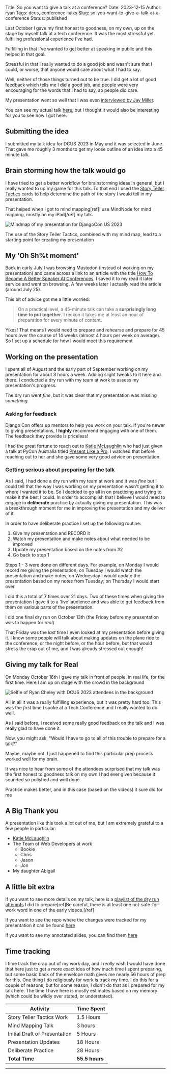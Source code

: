 Title: So you want to give a talk at a conference?
Date: 2023-12-15
Author: ryan
Tags: dcus, conference-talks
Slug: so-you-want-to-give-a-talk-at-a-conference
Status: published

Last October I gave my first honest to goodness, on my own, up on the stage by myself talk at a tech conference. It was the most stressful yet fulfilling professional experience I've had.

Fulfilling in that I've wanted to get better at speaking in public and this helped in that goal.

Stressful in that I really wanted to do a good job and wasn't sure that I could, or worse, that anyone would care about what I had to say.

Well, neither of those things turned out to be true. I did get a lot of good feedback which tells me I did a good job, and people were very encouraging for the words that I had to say, so people did care.

My presentation went so well that I was even [interviewed by Jay Miller](https://youtu.be/WkeRI7LkBeY?si=gIgeMODD3aQJsfvX).

You can see my actual talk [here](https://youtu.be/VPldDxuJDsg?si=r2ob3j4zIeYZY7tO), but I thought it would also be interesting for you to see how I got here.

## Submitting the idea

I submitted my talk idea for DCUS 2023 in May and it was selected in June. That gave me roughly 3 months to get my loose outline of an idea into a 45 minute talk.

## Brain storming how the talk would go

I have tried to get a better workflow for brainstorming ideas in general, but I really wanted to up my game for this talk. To that end I used the [Story Teller Tactics](https://pipdecks.com/pages/storyteller-tactics-card-deck) cards to help determine the path of the story I would tell in my presentation.

That helped when I got to mind mapping[ref]I use MindNode for mind mapping, mostly on my iPad[/ref] my talk.

![Mindmap of my presentation for DjangoCon US 2023]({static}/images/dcus_2023_mindmap.png)

The use of the Story Teller Tactics, combined with my mind map, lead to a starting point for creating my presentation

## My 'Oh Sh%t moment'

Back in early July I was browsing Mastodon (instead of working on my presentation) and came across a link to an article with the title [How To Become A Better Speaker At Conferences](https://www.smashingmagazine.com/2023/07/become-better-speaker-conferences/). I saved it to my read it later service and went on browsing. A few weeks later I actually read the article (around July 25).

This bit of advice got me a little worried:

>  On a practical level, a 45-minute talk can take a **surprisingly long time to put together**. I reckon it takes me at least an hour of preparation for every minute of content.

Yikes! That means I would need to prepare and rehearse and prepare for 45 hours over the course of 14 weeks (almost 4 hours per week on average). So I set up a schedule for how I would meet this requirement

## Working on the presentation

I spent all of August and the early part of September working on my presentation for about 3 hours a week. Adding slight tweaks to it here and there. I conducted a dry run with my team at work to assess my presentation's progress.

The dry run went *fine*, but it was clear that my presentation was missing *something*.

### Asking for feedback

Django Con offers up mentors to help you work on your talk. If you're newer to giving presentations, I **highly** recommend engaging with one of them. The feedback they provide is priceless!

I had the great fortune to reach out to [Katie McLaughlin](https://cloudisland.nz/@glasnt) who had just given a talk at PyCon Australia titled [Present Like a Pro](https://www.youtube.com/watch?v=YMcx35RGzYM). I watched that before reaching out to her and she gave some very good advice on presentation.


### Getting serious about preparing for the talk

As I said, I had done a dry run with my team at work and it was *fine* but I could tell that the way I was working on my presentation wasn't getting it to where I wanted it to be. So I decided to go all in on practicing and trying to make it the best I could. In order to accomplish that I believe I would need to engage in **deliberate** practice by actually giving my presentation. This was a breakthrough moment for me in improving the presentation and my deliver of it.

In order to have deliberate practice I set up the following routine:

1. Give my presentation and RECORD it
2. Watch my presentation and make notes about what needed to be improved
3. Update my presentation based on the notes from #2
4. Go back to step 1

Steps 1 - 3 were done on different days. For example, on Monday I would record me giving the presentation; on Tuesday I would watch the presentation and make notes; on Wednesday I would update the presentation based on my notes from Tuesday; on Thursday I would start over.

I did this a total of **7** times over 21 days. Two of these times when giving the presentation I gave it to a 'live' audience and was able to get feedback from them on various parts of the presentation.

I did one final dry run on October 13th (the Friday before my presentation was to happen for *real*)

That Friday was the *last* time I even looked at my presentation before giving it. I know some people will talk about making updates on the plane ride to the conference, or the night before, or the hour before, but that would stress the crap out of me, and I was already stressed out enough!

## Giving my talk for Real

On Monday October 16th I gave my talk in front of people, in real life, for the first time. Here I am up on stage with the crowd in the background

![Selfie of Ryan Cheley with DCUS 2023 attendees in the background]({static}/images/DCUS2023-Crowd-Selfie.jpeg)

All in all it was a really fulfilling experience, but it was pretty hard too. This was the *first* time I spoke at a Tech Conference and I really wanted to do well.

As I said before, I received some really good feedback on the talk and I was really glad to have done it.

Now, you might ask, "Would I have to go to all of this trouble to prepare for a talk?"

Maybe, maybe not. I just happened to find this particular prep process worked well for my brain.

It was nice to hear from some of the attendees surprised that my talk was the first honest to goodness talk on my own I had ever given because it sounded so polished and well done.

Practice makes better, and in this case (based on the videos) it sure did for me

## A Big Thank you

A presentation like this took a lot out of me, but I am extremely grateful to a few people in particular:

* [Katie McLaughlin](https://cloudisland.nz/@glasnt)
* The Team of Web Developers at work
  * Bookie
  * Chris
  * Jason
  * Jon
* My daughter Abigail

## A little bit extra

If you want to see more details on my talk, here is a [playlist of the dry run attempts](https://www.youtube.com/playlist?list=PLMHsf-A9W6iXadPsvD-7Efqo860LpFpxP) I did to prepare[ref]Be careful, there is at least one not-safe-for-work word in one of the early videos.[/ref]

If you want to see the repo where the changes were tracked for my presentation it can be found [here](https://github.com/ryancheley/djangocon-us-2023)

If you want to see my annotated slides, you can find them [here](https://annotated-notes.ryancheley.com/dcus2023/annotated-slides.html)

## Time tracking

I time track the crap out of my work day, and I *really* wish I would have done that here just to get a more exact idea of how much time I spent preparing, but some basic back of the envelope math gives me nearly 56 hours of prep for this. One thing I do religiously for work is track my time. I do this for a couple of reasons, but for some reason, I didn't do that as I prepared for my talk here. The time I have here is mostly estimates based on my memory (which could be wildly over stated, or understated).


| Activity | Time Spent |
| --- | --- |
| Story Teller Tactics Work | 1.5 Hours |
| Mind Mapping Talk | 3 hours |
| Initial Draft of Presentation    | 5 Hours |
| Presentation Updates | 18 Hours |
| Deliberate Practice | 28 Hours |
| **Total Time** | **55.5 hours** |

---
